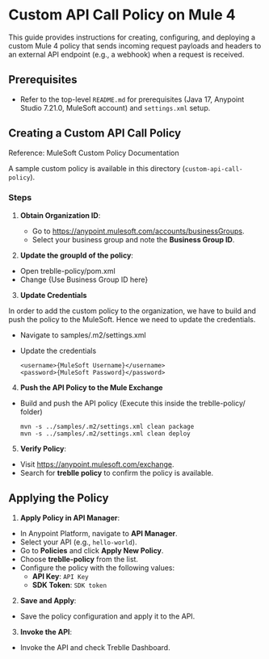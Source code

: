 # Custom API Call Policy on Mule 4

This guide provides instructions for creating, configuring, and deploying a custom Mule 4 policy that sends incoming request payloads and headers to an external API endpoint (e.g., a webhook) when a request is received.

## Prerequisites

- Refer to the top-level `README.md` for prerequisites (Java 17, Anypoint Studio 7.21.0, MuleSoft account) and `settings.xml` setup.

## Creating a Custom API Call Policy

Reference: MuleSoft Custom Policy Documentation

A sample custom policy is available in this directory (`custom-api-call-policy`).

### Steps

1. **Obtain Organization ID**:

   - Go to https://anypoint.mulesoft.com/accounts/businessGroups.
   - Select your business group and note the **Business Group ID**.

2. **Update the groupId of the policy**:

- Open treblle-policy/pom.xml
- Change <groupId>{Use Business Group ID here}</groupId>

3. **Update Credentials**

In order to add the custom policy to the organization, we have to build and push the policy to the MuleSoft. Hence we need to update the credentials.

- Navigate to samples/.m2/settings.xml
- Update the credentials

  ```
  <username>{MuleSoft Username}</username>
  <password>{MuleSoft Password}</password>
  ```

4. **Push the API Policy to the Mule Exchange**

- Build and push the API policy (Execute this inside the treblle-policy/ folder)

  ```
  mvn -s ../samples/.m2/settings.xml clean package
  mvn -s ../samples/.m2/settings.xml clean deploy
  ```

5. **Verify Policy**:

- Visit https://anypoint.mulesoft.com/exchange.
- Search for **treblle policy** to confirm the policy is available.

## Applying the Policy

1. **Apply Policy in API Manager**:

- In Anypoint Platform, navigate to **API Manager**.
- Select your API (e.g., `hello-world`).
- Go to **Policies** and click **Apply New Policy**.
- Choose **treblle-policy** from the list.
- Configure the policy with the following values:
  - **API Key**: `API Key`
  - **SDK Token**: `SDK token`


2. **Save and Apply**:

- Save the policy configuration and apply it to the API.

3. **Invoke the API**:

- Invoke the API and check Treblle Dashboard.


